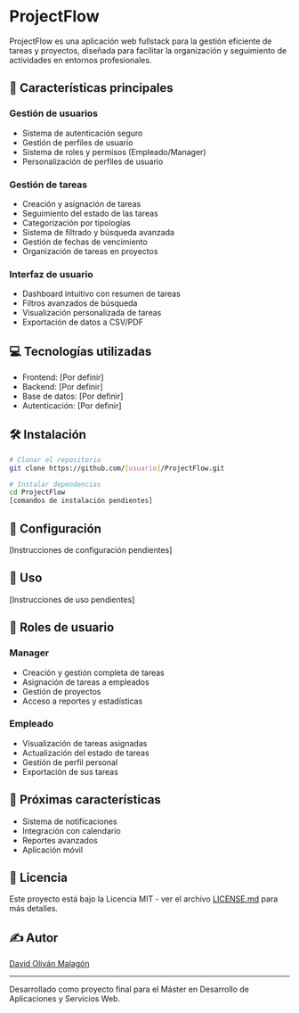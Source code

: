 # ProjectFlow

ProjectFlow es una aplicación web fullstack para la gestión eficiente de tareas y proyectos, diseñada para facilitar la organización y seguimiento de actividades en entornos profesionales.

## 🚀 Características principales

### Gestión de usuarios
- Sistema de autenticación seguro
- Gestión de perfiles de usuario
- Sistema de roles y permisos (Empleado/Manager)
- Personalización de perfiles de usuario

### Gestión de tareas
- Creación y asignación de tareas
- Seguimiento del estado de las tareas
- Categorización por tipologías
- Sistema de filtrado y búsqueda avanzada
- Gestión de fechas de vencimiento
- Organización de tareas en proyectos

### Interfaz de usuario
- Dashboard intuitivo con resumen de tareas
- Filtros avanzados de búsqueda
- Visualización personalizada de tareas
- Exportación de datos a CSV/PDF

## 💻 Tecnologías utilizadas

- Frontend: [Por definir]
- Backend: [Por definir]
- Base de datos: [Por definir]
- Autenticación: [Por definir]

## 🛠️ Instalación

```bash
# Clonar el repositorio
git clone https://github.com/[usuario]/ProjectFlow.git

# Instalar dependencias
cd ProjectFlow
[comandos de instalación pendientes]
```

## 📝 Configuración

[Instrucciones de configuración pendientes]

## 🚦 Uso

[Instrucciones de uso pendientes]

## 👥 Roles de usuario

### Manager
- Creación y gestión completa de tareas
- Asignación de tareas a empleados
- Gestión de proyectos
- Acceso a reportes y estadísticas

### Empleado
- Visualización de tareas asignadas
- Actualización del estado de tareas
- Gestión de perfil personal
- Exportación de sus tareas

## 🎯 Próximas características

- Sistema de notificaciones
- Integración con calendario
- Reportes avanzados
- Aplicación móvil

## 📄 Licencia

Este proyecto está bajo la Licencia MIT - ver el archivo [LICENSE.md](LICENSE.md) para más detalles.

## ✍️ Autor

[David Oliván Malagón](https://github.com/david-olivan)

---
Desarrollado como proyecto final para el Máster en Desarrollo de Aplicaciones y Servicios Web.
